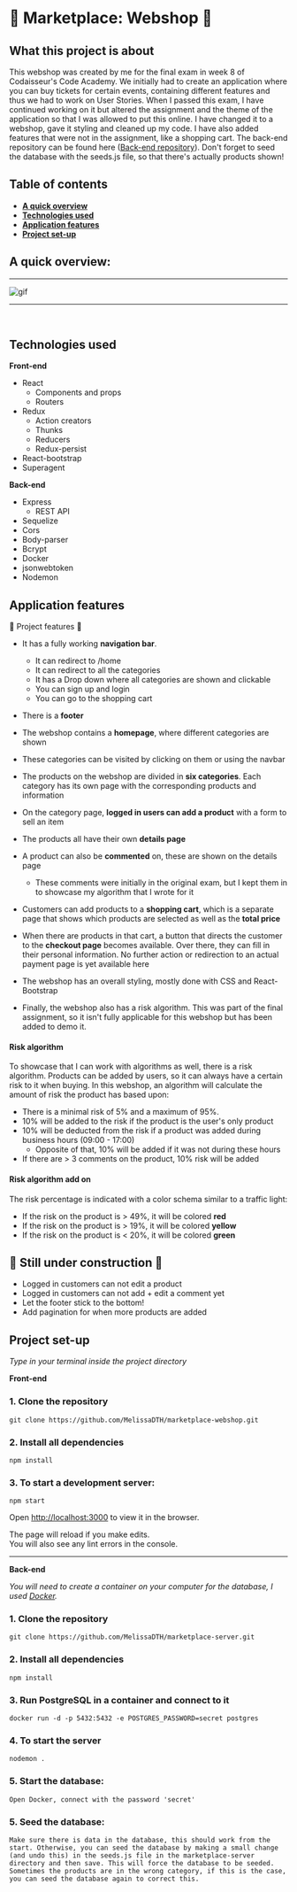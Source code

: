 # :bank: Marketplace: Webshop :bank:

## What this project is about

This webshop was created by me for the final exam in week 8 of Codaisseur's Code Academy. We initially had to create an application where you can buy tickets for certain events, containing different features and thus we had to work on User Stories. When I passed this exam, I have continued working on it but altered the assignment and the theme of the application so that I was allowed to put this online. I have changed it to a webshop, gave it styling and cleaned up my code. I have also added features that were not in the assignment, like a shopping cart. The back-end repository can be found here ([Back-end repository](https://github.com/MelissaDTH/marketplace-server.git)). Don't forget to seed the database with the seeds.js file, so that there's actually products shown!

## Table of contents

- **[A quick overview](#a-quick-overview)**
- **[Technologies used](#technologies-used)**
- **[Application features](#application-features)**
- **[Project set-up](#project-set-up)**

## A quick overview:

  <hr />

![gif](./src/GIF/marketplace-1.gif)

  <hr />
<br />

## Technologies used

<b>Front-end</b>

- React
  - Components and props
  - Routers
- Redux
  - Action creators
  - Thunks
  - Reducers
  - Redux-persist
- React-bootstrap
- Superagent

<b>Back-end</b>

- Express
  - REST API
- Sequelize
- Cors
- Body-parser
- Bcrypt
- Docker
- jsonwebtoken
- Nodemon

## Application features

:floppy_disk: Project features :floppy_disk:

- It has a fully working **navigation bar**.
  - It can redirect to /home
  - It can redirect to all the categories
  - It has a Drop down where all categories are shown and clickable
  - You can sign up and login
  - You can go to the shopping cart
- There is a **footer**
- The webshop contains a **homepage**, where different categories are shown
- These categories can be visited by clicking on them or using the navbar
- The products on the webshop are divided in **six categories**. Each category has its own page with the corresponding products and information
- On the category page, **logged in users can add a product** with a form to sell an item
- The products all have their own **details page**
- A product can also be **commented** on, these are shown on the details page
  - These comments were initially in the original exam, but I kept them in to showcase my algorithm that I wrote for it
- Customers can add products to a **shopping cart**, which is a separate page that shows which products are selected as well as the **total price**
- When there are products in that cart, a button that directs the customer to the **checkout page** becomes available. Over there, they can fill in their personal information. No further action or redirection to an actual payment page is yet available here
- The webshop has an overall styling, mostly done with CSS and React-Bootstrap

- Finally, the webshop also has a risk algorithm. This was part of the final assignment, so it isn't fully applicable for this webshop but has been added to demo it.

#### Risk algorithm

To showcase that I can work with algorithms as well, there is a risk algorithm. Products can be added by users, so it can always have a certain risk to it when buying. In this webshop, an algorithm will calculate the amount of risk the product has based upon:

- There is a minimal risk of 5% and a maximum of 95%.
- 10% will be added to the risk if the product is the user's only product
- 10% will be deducted from the risk if a product was added during business hours (09:00 - 17:00)
  - Opposite of that, 10% will be added if it was not during these hours
- If there are > 3 comments on the product, 10% risk will be added

#### Risk algorithm add on

The risk percentage is indicated with a color schema similar to a traffic light:

- If the risk on the product is > 49%, it will be colored **red**
- If the risk on the product is > 19%, it will be colored **yellow**
- If the risk on the product is < 20%, it will be colored **green**

## :construction: Still under construction :construction:

- Logged in customers can not edit a product
- Logged in customers can not add + edit a comment yet
- Let the footer stick to the bottom!
- Add pagination for when more products are added

## Project set-up

<i>Type in your terminal inside the project directory</i>

<b>Front-end</b>

### 1. Clone the repository

```
git clone https://github.com/MelissaDTH/marketplace-webshop.git
```

### 2. Install all dependencies

```
npm install
```

### 3. To start a development server:

```
npm start
```

Open [http://localhost:3000](http://localhost:3000) to view it in the browser.

The page will reload if you make edits.<br />
You will also see any lint errors in the console.

<hr>
<b>Back-end</b>

<i> You will need to create a container on your computer for the database, I used [Docker](http://docker.com/).</i>

### 1. Clone the repository

```
git clone https://github.com/MelissaDTH/marketplace-server.git
```

### 2. Install all dependencies

```
npm install
```

### 3. Run PostgreSQL in a container and connect to it

```
docker run -d -p 5432:5432 -e POSTGRES_PASSWORD=secret postgres
```

### 4. To start the server

```
nodemon .
```

### 5. Start the database:

```
Open Docker, connect with the password 'secret'
```

### 5. Seed the database:

```
Make sure there is data in the database, this should work from the start. Otherwise, you can seed the database by making a small change (and undo this) in the seeds.js file in the marketplace-server directory and then save. This will force the database to be seeded. Sometimes the products are in the wrong category, if this is the case, you can seed the database again to correct this.
```
